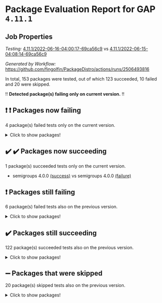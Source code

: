 # Package Evaluation Report for GAP `4.11.1`

## Job Properties

*Testing:* [4.11.1/2022-06-16-04:00:17-69ca56c9](https://github.com/fingolfin/PackageDistro/blob/data/reports/4.11.1/2022-06-16-04:00:17-69ca56c9) vs [4.11.1/2022-06-15-04:08:14-69ca56c9](https://github.com/fingolfin/PackageDistro/blob/data/reports/4.11.1/2022-06-15-04:08:14-69ca56c9)

*Generated by Workflow:* https://github.com/fingolfin/PackageDistro/actions/runs/2506493816

In total, 153 packages were tested, out of which 123 succeeded, 10 failed and 20 were skipped.

:bangbang: **Detected package(s) failing only on current version.** :bangbang:

## :exclamation: :exclamation: Packages now failing

4 package(s) failed tests only on the current version.
<details><summary>Click to show packages!</summary>

- fr 2.4.8 [(failure)](https://github.com/fingolfin/PackageDistro/runs/6911782749?check_suite_focus=true) vs fr 2.4.8 [(success)](https://github.com/fingolfin/PackageDistro/runs/6892760216?check_suite_focus=true)
- nconvex 2020.11-04 [(failure)](https://github.com/fingolfin/PackageDistro/runs/6911785713?check_suite_focus=true) vs nconvex 2020.11-04 [(success)](https://github.com/fingolfin/PackageDistro/runs/6892762415?check_suite_focus=true)
- polenta 1.3.10 [(failure)](https://github.com/fingolfin/PackageDistro/runs/6911786505?check_suite_focus=true) vs polenta 1.3.10 [(success)](https://github.com/fingolfin/PackageDistro/runs/6892763079?check_suite_focus=true)
- resclasses 4.7.2 [(failure)](https://github.com/fingolfin/PackageDistro/runs/6911787081?check_suite_focus=true) vs resclasses 4.7.2 [(success)](https://github.com/fingolfin/PackageDistro/runs/6892763689?check_suite_focus=true)
</details>

## :heavy_check_mark: :heavy_check_mark: Packages now succeeding

1 package(s) succeeded tests only on the current version.
- semigroups 4.0.0 [(success)](https://github.com/fingolfin/PackageDistro/runs/6911787204?check_suite_focus=true) vs semigroups 4.0.0 [(failure)](https://github.com/fingolfin/PackageDistro/runs/6892763802?check_suite_focus=true)

## :exclamation: Packages still failing

6 package(s) failed tests also on the previous version.
<details><summary>Click to show packages!</summary>

- fining 1.4.1 [(failure)](https://github.com/fingolfin/PackageDistro/runs/6911782524?check_suite_focus=true)
- francy 1.2.4 [(failure)](https://github.com/fingolfin/PackageDistro/runs/6911782797?check_suite_focus=true)
- hap 1.39 [(failure)](https://github.com/fingolfin/PackageDistro/runs/6911783613?check_suite_focus=true)
- normalizinterface 1.3.2 [(failure)](https://github.com/fingolfin/PackageDistro/runs/6911785961?check_suite_focus=true)
- packagemanager 1.2 [(failure)](https://github.com/fingolfin/PackageDistro/runs/6911786349?check_suite_focus=true)
- recog 1.3.2 [(failure)](https://github.com/fingolfin/PackageDistro/runs/6911786936?check_suite_focus=true)
</details>

## :heavy_check_mark: Packages still succeeding

122 package(s) succeeded tests also on the previous version.
<details><summary>Click to show packages!</summary>

- ace 5.4 [(success)](https://github.com/fingolfin/PackageDistro/runs/6911780899?check_suite_focus=true)
- aclib 1.3.2 [(success)](https://github.com/fingolfin/PackageDistro/runs/6911780941?check_suite_focus=true)
- agt 0.2 [(success)](https://github.com/fingolfin/PackageDistro/runs/6911781013?check_suite_focus=true)
- alnuth 3.2.1 [(success)](https://github.com/fingolfin/PackageDistro/runs/6911781049?check_suite_focus=true)
- anupq 3.2.6 [(success)](https://github.com/fingolfin/PackageDistro/runs/6911781084?check_suite_focus=true)
- atlasrep 2.1.2 [(success)](https://github.com/fingolfin/PackageDistro/runs/6911781131?check_suite_focus=true)
- autodoc 2022.03.10 [(success)](https://github.com/fingolfin/PackageDistro/runs/6911781175?check_suite_focus=true)
- automata 1.15 [(success)](https://github.com/fingolfin/PackageDistro/runs/6911781223?check_suite_focus=true)
- automgrp 1.3.2 [(success)](https://github.com/fingolfin/PackageDistro/runs/6911781258?check_suite_focus=true)
- autpgrp 1.10.2 [(success)](https://github.com/fingolfin/PackageDistro/runs/6911781302?check_suite_focus=true)
- cap 2022.05-09 [(success)](https://github.com/fingolfin/PackageDistro/runs/6911781346?check_suite_focus=true)
- caratinterface 2.3.3 [(success)](https://github.com/fingolfin/PackageDistro/runs/6911781381?check_suite_focus=true)
- cddinterface 2020.06.24 [(success)](https://github.com/fingolfin/PackageDistro/runs/6911781424?check_suite_focus=true)
- circle 1.6.5 [(success)](https://github.com/fingolfin/PackageDistro/runs/6911781462?check_suite_focus=true)
- classicpres 1.22 [(success)](https://github.com/fingolfin/PackageDistro/runs/6911781501?check_suite_focus=true)
- cohomolo 1.6.10 [(success)](https://github.com/fingolfin/PackageDistro/runs/6911781540?check_suite_focus=true)
- congruence 1.2.4 [(success)](https://github.com/fingolfin/PackageDistro/runs/6911781576?check_suite_focus=true)
- corelg 1.56 [(success)](https://github.com/fingolfin/PackageDistro/runs/6911781626?check_suite_focus=true)
- crime 1.6 [(success)](https://github.com/fingolfin/PackageDistro/runs/6911781665?check_suite_focus=true)
- crisp 1.4.5 [(success)](https://github.com/fingolfin/PackageDistro/runs/6911781703?check_suite_focus=true)
- crypting 0.10 [(success)](https://github.com/fingolfin/PackageDistro/runs/6911781730?check_suite_focus=true)
- cryst 4.1.24 [(success)](https://github.com/fingolfin/PackageDistro/runs/6911781766?check_suite_focus=true)
- crystcat 1.1.9 [(success)](https://github.com/fingolfin/PackageDistro/runs/6911781818?check_suite_focus=true)
- ctbllib 1.3.4 [(success)](https://github.com/fingolfin/PackageDistro/runs/6911781877?check_suite_focus=true)
- cubefree 1.19 [(success)](https://github.com/fingolfin/PackageDistro/runs/6911781930?check_suite_focus=true)
- curlinterface 2.2.2 [(success)](https://github.com/fingolfin/PackageDistro/runs/6911781982?check_suite_focus=true)
- cvec 2.7.5 [(success)](https://github.com/fingolfin/PackageDistro/runs/6911782035?check_suite_focus=true)
- datastructures 0.2.7 [(success)](https://github.com/fingolfin/PackageDistro/runs/6911782094?check_suite_focus=true)
- deepthought 1.0.5 [(success)](https://github.com/fingolfin/PackageDistro/runs/6911782138?check_suite_focus=true)
- design 1.7 [(success)](https://github.com/fingolfin/PackageDistro/runs/6911782181?check_suite_focus=true)
- difsets 2.3.1 [(success)](https://github.com/fingolfin/PackageDistro/runs/6911782224?check_suite_focus=true)
- digraphs 1.5.3 [(success)](https://github.com/fingolfin/PackageDistro/runs/6911782258?check_suite_focus=true)
- edim 1.3.5 [(success)](https://github.com/fingolfin/PackageDistro/runs/6911782314?check_suite_focus=true)
- example 4.3.1 [(success)](https://github.com/fingolfin/PackageDistro/runs/6911782348?check_suite_focus=true)
- factint 1.6.3 [(success)](https://github.com/fingolfin/PackageDistro/runs/6911782395?check_suite_focus=true)
- ferret 1.0.7 [(success)](https://github.com/fingolfin/PackageDistro/runs/6911782437?check_suite_focus=true)
- fga 1.4.0 [(success)](https://github.com/fingolfin/PackageDistro/runs/6911782474?check_suite_focus=true)
- float 1.0.3 [(success)](https://github.com/fingolfin/PackageDistro/runs/6911782560?check_suite_focus=true)
- format 1.4.3 [(success)](https://github.com/fingolfin/PackageDistro/runs/6911782604?check_suite_focus=true)
- forms 1.2.7 [(success)](https://github.com/fingolfin/PackageDistro/runs/6911782660?check_suite_focus=true)
- fplsa 1.2.5 [(success)](https://github.com/fingolfin/PackageDistro/runs/6911782700?check_suite_focus=true)
- fwtree 1.3 [(success)](https://github.com/fingolfin/PackageDistro/runs/6911782847?check_suite_focus=true)
- gbnp 1.0.5 [(success)](https://github.com/fingolfin/PackageDistro/runs/6911782884?check_suite_focus=true)
- generalizedmorphismsforcap 2022.05-01 [(success)](https://github.com/fingolfin/PackageDistro/runs/6911782924?check_suite_focus=true)
- genss 1.6.6 [(success)](https://github.com/fingolfin/PackageDistro/runs/6911782961?check_suite_focus=true)
- gradedringforhomalg 2022.03-01 [(success)](https://github.com/fingolfin/PackageDistro/runs/6911783003?check_suite_focus=true)
- grape 4.8.5 [(success)](https://github.com/fingolfin/PackageDistro/runs/6911783037?check_suite_focus=true)
- groupoids 1.69 [(success)](https://github.com/fingolfin/PackageDistro/runs/6911783079?check_suite_focus=true)
- grpconst 2.6.2 [(success)](https://github.com/fingolfin/PackageDistro/runs/6911783171?check_suite_focus=true)
- guarana 0.96.3 [(success)](https://github.com/fingolfin/PackageDistro/runs/6911783288?check_suite_focus=true)
- guava 3.16 [(success)](https://github.com/fingolfin/PackageDistro/runs/6911783476?check_suite_focus=true)
- hapcryst 0.1.14 [(success)](https://github.com/fingolfin/PackageDistro/runs/6911783749?check_suite_focus=true)
- hecke 1.5.3 [(success)](https://github.com/fingolfin/PackageDistro/runs/6911783862?check_suite_focus=true)
- help 3.5 [(success)](https://github.com/fingolfin/PackageDistro/runs/6911783948?check_suite_focus=true)
- idrel 2.43 [(success)](https://github.com/fingolfin/PackageDistro/runs/6911783999?check_suite_focus=true)
- images 1.3.1 [(success)](https://github.com/fingolfin/PackageDistro/runs/6911784058?check_suite_focus=true)
- intpic 0.2.4 [(success)](https://github.com/fingolfin/PackageDistro/runs/6911784108?check_suite_focus=true)
- io 4.7.2 [(success)](https://github.com/fingolfin/PackageDistro/runs/6911784196?check_suite_focus=true)
- irredsol 1.4.3 [(success)](https://github.com/fingolfin/PackageDistro/runs/6911784242?check_suite_focus=true)
- json 2.1.0 [(success)](https://github.com/fingolfin/PackageDistro/runs/6911784333?check_suite_focus=true)
- jupyterkernel 1.4.1 [(success)](https://github.com/fingolfin/PackageDistro/runs/6911784471?check_suite_focus=true)
- jupyterviz 1.5.1 [(success)](https://github.com/fingolfin/PackageDistro/runs/6911784544?check_suite_focus=true)
- kan 1.34 [(success)](https://github.com/fingolfin/PackageDistro/runs/6911784631?check_suite_focus=true)
- kbmag 1.5.9 [(success)](https://github.com/fingolfin/PackageDistro/runs/6911784701?check_suite_focus=true)
- laguna 3.9.5 [(success)](https://github.com/fingolfin/PackageDistro/runs/6911784836?check_suite_focus=true)
- liealgdb 2.2.1 [(success)](https://github.com/fingolfin/PackageDistro/runs/6911784906?check_suite_focus=true)
- liepring 2.6 [(success)](https://github.com/fingolfin/PackageDistro/runs/6911784965?check_suite_focus=true)
- liering 2.4.2 [(success)](https://github.com/fingolfin/PackageDistro/runs/6911785030?check_suite_focus=true)
- linearalgebraforcap 2022.05-04 [(success)](https://github.com/fingolfin/PackageDistro/runs/6911785114?check_suite_focus=true)
- loops 3.4.1 [(success)](https://github.com/fingolfin/PackageDistro/runs/6911785197?check_suite_focus=true)
- lpres 1.0.3 [(success)](https://github.com/fingolfin/PackageDistro/runs/6911785257?check_suite_focus=true)
- majoranaalgebras 1.4 [(success)](https://github.com/fingolfin/PackageDistro/runs/6911785332?check_suite_focus=true)
- mapclass 1.4.5 [(success)](https://github.com/fingolfin/PackageDistro/runs/6911785404?check_suite_focus=true)
- matgrp 0.64 [(success)](https://github.com/fingolfin/PackageDistro/runs/6911785469?check_suite_focus=true)
- modisom 2.5.2 [(success)](https://github.com/fingolfin/PackageDistro/runs/6911785535?check_suite_focus=true)
- modulepresentationsforcap 2022.05-03 [(success)](https://github.com/fingolfin/PackageDistro/runs/6911785594?check_suite_focus=true)
- monoidalcategories 2022.05-06 [(success)](https://github.com/fingolfin/PackageDistro/runs/6911785640?check_suite_focus=true)
- nilmat 1.4.1 [(success)](https://github.com/fingolfin/PackageDistro/runs/6911785807?check_suite_focus=true)
- nock 1.5 [(success)](https://github.com/fingolfin/PackageDistro/runs/6911785876?check_suite_focus=true)
- nq 2.5.8 [(success)](https://github.com/fingolfin/PackageDistro/runs/6911786026?check_suite_focus=true)
- numericalsgps 1.3.0 [(success)](https://github.com/fingolfin/PackageDistro/runs/6911786092?check_suite_focus=true)
- openmath 11.5.1 [(success)](https://github.com/fingolfin/PackageDistro/runs/6911786168?check_suite_focus=true)
- orb 4.8.4 [(success)](https://github.com/fingolfin/PackageDistro/runs/6911786242?check_suite_focus=true)
- patternclass 2.4.2 [(success)](https://github.com/fingolfin/PackageDistro/runs/6911786408?check_suite_focus=true)
- permut 2.0.4 [(success)](https://github.com/fingolfin/PackageDistro/runs/6911786456?check_suite_focus=true)
- polymaking 0.8.6 [(success)](https://github.com/fingolfin/PackageDistro/runs/6911786555?check_suite_focus=true)
- primgrp 3.4.2 [(success)](https://github.com/fingolfin/PackageDistro/runs/6911786592?check_suite_focus=true)
- profiling 2.5.0 [(success)](https://github.com/fingolfin/PackageDistro/runs/6911786638?check_suite_focus=true)
- qpa 1.33 [(success)](https://github.com/fingolfin/PackageDistro/runs/6911786681?check_suite_focus=true)
- quagroup 1.8.3 [(success)](https://github.com/fingolfin/PackageDistro/runs/6911786732?check_suite_focus=true)
- radiroot 2.9 [(success)](https://github.com/fingolfin/PackageDistro/runs/6911786794?check_suite_focus=true)
- rcwa 4.6.4 [(success)](https://github.com/fingolfin/PackageDistro/runs/6911786840?check_suite_focus=true)
- rds 1.8 [(success)](https://github.com/fingolfin/PackageDistro/runs/6911786896?check_suite_focus=true)
- repndecomp 1.2.1 [(success)](https://github.com/fingolfin/PackageDistro/runs/6911786992?check_suite_focus=true)
- repsn 3.1.0 [(success)](https://github.com/fingolfin/PackageDistro/runs/6911787034?check_suite_focus=true)
- scscp 2.3.1 [(success)](https://github.com/fingolfin/PackageDistro/runs/6911787127?check_suite_focus=true)
- sglppow 2.2 [(success)](https://github.com/fingolfin/PackageDistro/runs/6911787261?check_suite_focus=true)
- sgpviz 0.999.5 [(success)](https://github.com/fingolfin/PackageDistro/runs/6911787326?check_suite_focus=true)
- simpcomp 2.1.14 [(success)](https://github.com/fingolfin/PackageDistro/runs/6911787371?check_suite_focus=true)
- singular 2020.12.18 [(success)](https://github.com/fingolfin/PackageDistro/runs/6911787419?check_suite_focus=true)
- sla 1.5.3 [(success)](https://github.com/fingolfin/PackageDistro/runs/6911787465?check_suite_focus=true)
- smallgrp 1.5 [(success)](https://github.com/fingolfin/PackageDistro/runs/6911787547?check_suite_focus=true)
- smallsemi 0.6.13 [(success)](https://github.com/fingolfin/PackageDistro/runs/6911787594?check_suite_focus=true)
- sonata 2.9.4 [(success)](https://github.com/fingolfin/PackageDistro/runs/6911787640?check_suite_focus=true)
- sophus 1.25 [(success)](https://github.com/fingolfin/PackageDistro/runs/6911787692?check_suite_focus=true)
- spinsym 1.5.2 [(success)](https://github.com/fingolfin/PackageDistro/runs/6911787724?check_suite_focus=true)
- symbcompcc 1.3.2 [(success)](https://github.com/fingolfin/PackageDistro/runs/6911787773?check_suite_focus=true)
- thelma 1.3 [(success)](https://github.com/fingolfin/PackageDistro/runs/6911787811?check_suite_focus=true)
- tomlib 1.2.9 [(success)](https://github.com/fingolfin/PackageDistro/runs/6911787855?check_suite_focus=true)
- toric 1.9.5 [(success)](https://github.com/fingolfin/PackageDistro/runs/6911787899?check_suite_focus=true)
- transgrp 3.6.2 [(success)](https://github.com/fingolfin/PackageDistro/runs/6911787941?check_suite_focus=true)
- ugaly 4.0.2 [(success)](https://github.com/fingolfin/PackageDistro/runs/6911787971?check_suite_focus=true)
- unipot 1.5 [(success)](https://github.com/fingolfin/PackageDistro/runs/6911788012?check_suite_focus=true)
- unitlib 4.1.0 [(success)](https://github.com/fingolfin/PackageDistro/runs/6911788049?check_suite_focus=true)
- utils 0.72 [(success)](https://github.com/fingolfin/PackageDistro/runs/6911788096?check_suite_focus=true)
- uuid 0.7 [(success)](https://github.com/fingolfin/PackageDistro/runs/6911788141?check_suite_focus=true)
- walrus 0.9991 [(success)](https://github.com/fingolfin/PackageDistro/runs/6911788185?check_suite_focus=true)
- wedderga 4.10.2 [(success)](https://github.com/fingolfin/PackageDistro/runs/6911788225?check_suite_focus=true)
- xmod 2.88 [(success)](https://github.com/fingolfin/PackageDistro/runs/6911788278?check_suite_focus=true)
- xmodalg 1.22 [(success)](https://github.com/fingolfin/PackageDistro/runs/6911788327?check_suite_focus=true)
- yangbaxter 0.10.0 [(success)](https://github.com/fingolfin/PackageDistro/runs/6911788376?check_suite_focus=true)
- zeromqinterface 0.13 [(success)](https://github.com/fingolfin/PackageDistro/runs/6911788428?check_suite_focus=true)
</details>

## :heavy_minus_sign: Packages that were skipped

20 package(s) skipped tests also on the previous version.
<details><summary>Click to show packages!</summary>

- 4ti2interface 2022.03-01 [(skipped)](https://github.com/fingolfin/PackageDistro/runs/6911722499?check_suite_focus=true)
- browse 1.8.14 [(skipped)](https://github.com/fingolfin/PackageDistro/runs/6911722499?check_suite_focus=true)
- examplesforhomalg 2022.03-01 [(skipped)](https://github.com/fingolfin/PackageDistro/runs/6911722499?check_suite_focus=true)
- gapdoc 1.6.5 [(skipped)](https://github.com/fingolfin/PackageDistro/runs/6911722499?check_suite_focus=true)
- gauss 2022.03-01 [(skipped)](https://github.com/fingolfin/PackageDistro/runs/6911722499?check_suite_focus=true)
- gaussforhomalg 2022.03-01 [(skipped)](https://github.com/fingolfin/PackageDistro/runs/6911722499?check_suite_focus=true)
- gradedmodules 2022.03-01 [(skipped)](https://github.com/fingolfin/PackageDistro/runs/6911722499?check_suite_focus=true)
- homalg 2022.03-01 [(skipped)](https://github.com/fingolfin/PackageDistro/runs/6911722499?check_suite_focus=true)
- homalgtocas 2022.03-01 [(skipped)](https://github.com/fingolfin/PackageDistro/runs/6911722499?check_suite_focus=true)
- io_forhomalg 2022.03-01 [(skipped)](https://github.com/fingolfin/PackageDistro/runs/6911722499?check_suite_focus=true)
- itc 1.5.1 [(skipped)](https://github.com/fingolfin/PackageDistro/runs/6911722499?check_suite_focus=true)
- localizeringforhomalg 2022.03-01 [(skipped)](https://github.com/fingolfin/PackageDistro/runs/6911722499?check_suite_focus=true)
- matricesforhomalg 2022.04-01 [(skipped)](https://github.com/fingolfin/PackageDistro/runs/6911722499?check_suite_focus=true)
- modules 2022.03-01 [(skipped)](https://github.com/fingolfin/PackageDistro/runs/6911722499?check_suite_focus=true)
- polycyclic 2.16 [(skipped)](https://github.com/fingolfin/PackageDistro/runs/6911722499?check_suite_focus=true)
- ringsforhomalg 2022.04-01 [(skipped)](https://github.com/fingolfin/PackageDistro/runs/6911722499?check_suite_focus=true)
- sco 2022.03-01 [(skipped)](https://github.com/fingolfin/PackageDistro/runs/6911722499?check_suite_focus=true)
- toolsforhomalg 2022.05-01 [(skipped)](https://github.com/fingolfin/PackageDistro/runs/6911722499?check_suite_focus=true)
- toricvarieties 2022.03.23 [(skipped)](https://github.com/fingolfin/PackageDistro/runs/6911722499?check_suite_focus=true)
- xgap 4.31 [(skipped)](https://github.com/fingolfin/PackageDistro/runs/6911722499?check_suite_focus=true)
</details>

